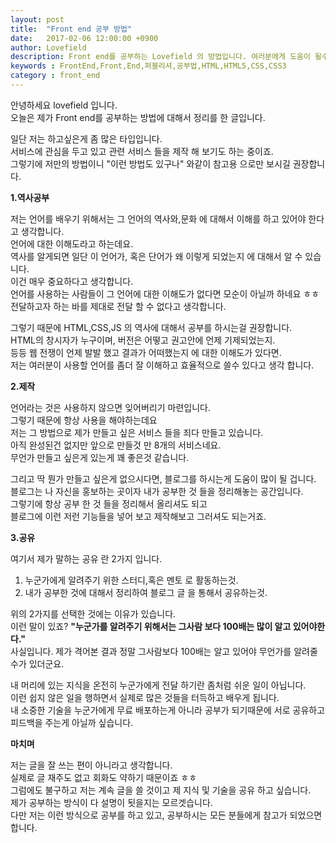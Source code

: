 ```yaml
---
layout: post
title:  "Front end 공부 방법"
date:   2017-02-06 12:00:00 +0900
author: Lovefield
description: Front end를 공부하는 Lovefield 의 방법입니다. 여러분에게 도움이 될수도 있지만, 저만의 방법이니 참고용으로 보셧으면 합니다.
keywords : FrontEnd,Front,End,퍼블리셔,공부법,HTML,HTML5,CSS,CSS3
category : front_end
---
```


안녕하세요 lovefield 입니다.<br>
오늘은 제가 Front end를 공부하는 방법에 대해서 정리를 한 글입니다.

일단 저는 하고싶은게 좀 많은 타입입니다.<br>
서비스에 관심을 두고 있고 관련 서비스 들을 제작 해 보기도 하는 중이죠.<br>
그렇기에 저만의 방법이니 "이런 방법도 있구나" 와같이 참고용 으로만 보시길 권장합니다.
<div class="emp40"></div>
<b class="h2">1.역사공부</b>

저는 언어를 배우기 위해서는 그 언어의 역사와,문화 에 대해서 이해를 하고 있어야 한다고 생각합니다.<br>
언어에 대한 이해도라고 하는데요.<br>
역사를 알게되면 일단 이 언어가, 혹은 단어가 왜 이렇게 되었는지 에 대해서 알 수 있습니다.<br>
이건 매우 중요하다고 생각합니다.<br>
언어를 사용하는 사람들이 그 언어에 대한 이해도가 없다면 모순이 아닐까 하네요 ㅎㅎ<br>
전달하고자 하는 바를 제대로 전달 할 수 없다고 생각합니다.

그렇기 때문에 HTML,CSS,JS 의 역사에 대해서 공부를 하시는걸 권장합니다.<br>
HTML의 창시자가 누구이며, 버전은 어떻고 권고안에 언제 기제되었는지.<br>
등등 웹 전쟁이 언제 발발 했고 결과가 어떠했는지 에 대한 이해도가 있다면.<br>
저는 여러분이 사용할 언어를 좀더 잘 이해하고 효율적으로 쓸수 있다고 생각 합니다.
<div class="emp40"></div>
<b class="h2">2.제작</b>

언어라는 것은 사용하지 않으면 잊어버리기 마련입니다.<br>
그렇기 때문에 항상 사용을 해야하는데요<br>
저는 그 방법으로 제가 만들고 싶은 서비스 들을 죄다 만들고 있습니다.<br>
아직 완성된건 없지만 앞으로 만들것 만 8개의 서비스네요.<br>
무언가 만들고 싶은게 있는게 꽤 좋은것 같습니다.<br>

그리고 딱 뭔가 만들고 싶은게 없으시다면, 블로그를 하시는게 도움이 많이 될 겁니다.<br>
블로그는 나 자신을 홍보하는 곳이자 내가 공부한 것 들을 정리해놓는 공간입니다.<br>
그렇기에 항상 공부 한 것 들을 정리해서 올리셔도 되고<br>
블로그에 이런 저런 기능들을 넣어 보고 제작해보고 그러셔도 되는거죠.

<div class="emp40"></div>
<b class="h2">3.공유</b>

여기서 제가 말하는 공유 란 2가지 입니다.

1. 누군가에게 알려주기 위한 스터디,혹은 멘토 로 활동하는것.
2. 내가 공부한 것에 대해서 정리하여 블로그 글 을 통해서 공유하는것.

위의 2가지를 선택한 것에는 이유가 있습니다.<br>
이런 말이 있죠? <b class="blue">"누군가를 알려주기 위해서는 그사람 보다 100배는 많이 알고 있어야한다."</b><br>
사실입니다. 제가 격어본 결과 정말 그사람보다 100배는 알고 있어야 무언가를 알려줄수가 있더군요.

내 머리에 있는 지식을 온전히 누군가에게 전달 하기란 좀처럼 쉬운 일이 아닙니다.<br>
이런 쉽지 않은 일을 행하면서 실제로 많은 것들을 터득하고 배우게 됩니다.<br>
내 소중한 기술을 누군가에게 무료 배포하는게 아니라 공부가 되기때문에 서로 공유하고 피드백을 주는게 아닐까 싶습니다.

<div class="emp40"></div>
<b class="h2">마치며</b>

저는 글을 잘 쓰는 편이 아니라고 생각합니다.<br>
실제로 글 재주도 없고 회화도 약하기 때문이죠 ㅎㅎ<br>
그럼에도 불구하고 저는 계속 글을 쓸 것이고 제 지식 및 기술을 공유 하고 싶습니다.<br>
제가 공부하는 방식이 다 설명이 됫을지는 모르겟습니다.<br>
다만 저는 이런 방식으로 공부를 하고 있고, 공부하시는 모든 분들에게 참고가 되었으면 합니다.
